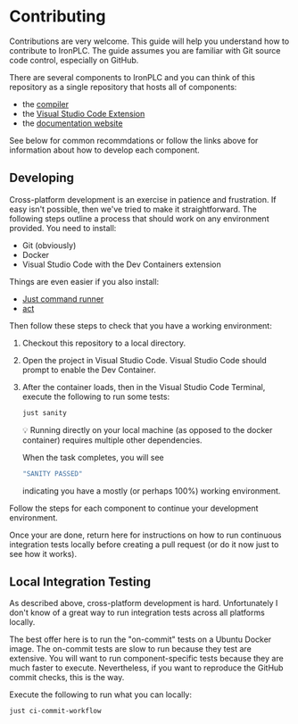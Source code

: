 # Contributing

Contributions are very welcome. This guide will help you understand how to
contribute to IronPLC. The guide assumes you are familiar with Git source code
control, especially on GitHub.

There are several components to IronPLC and you can think of this repository
as a single repository that hosts all of components:

* the [compiler](compiler/CONTRIBUTING.md)
* the [Visual Studio Code Extension](integrations/vscode/CONTRIBUTING.md)
* the [documentation website](docs/CONTRIBUTING.md)

See below for common recommdations or follow the links above for information
about how to develop each component.

## Developing

Cross-platform development is an exercise in patience and frustration. If easy
isn't possible, then we've tried to make it straightforward. The following
steps outline a process that should work on any environment provided. You need
to install:

* Git (obviously)
* Docker
* Visual Studio Code with the Dev Containers extension

Things are even easier if you also install:

* [Just command runner](https://just.systems/man/en/)
* [act](https://github.com/nektos/act)

Then follow these steps to check that you have a working environment:

1. Checkout this repository to a local directory.
1. Open the project in Visual Studio Code. Visual Studio Code should prompt
   to enable the Dev Container.
1. After the container loads, then in the Visual Studio Code Terminal, execute
   the following to run some tests:

   ```sh
   just sanity
   ```

   💡 Running directly on your local machine (as opposed to the
      docker container) requires multiple other dependencies.

   When the task completes, you will see

   ```sh
   "SANITY PASSED"
   ```

   indicating you have a mostly (or perhaps 100%) working environment.

Follow the steps for each component to continue your development
environment.

Once your are done, return here for instructions on how to run continuous
integration tests locally before creating a pull request (or do it now just to
see how it works).

## Local Integration Testing

As described above, cross-platform development is hard. Unfortunately I don't
know of a great way to run integration tests across all platforms locally.

The best offer here is to run the "on-commit" tests on a Ubuntu Docker image.
The on-commit tests are slow to run because they test are extensive.
You will want to run component-specific tests because they are much faster to
execute. Nevertheless, if you want to reproduce the GitHub commit checks, this
is the way.

Execute the following to run what you can locally:

```sh
just ci-commit-workflow
```
